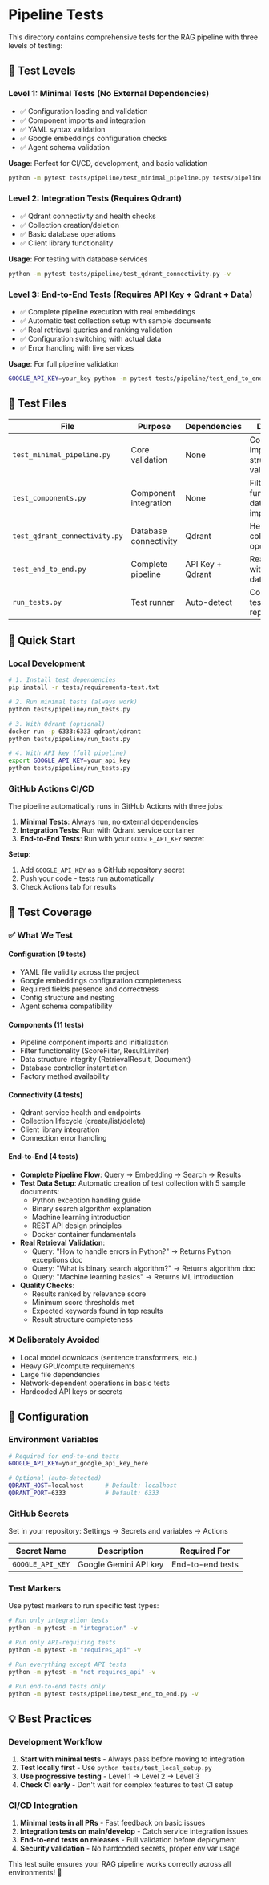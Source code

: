 # Pipeline Tests

This directory contains comprehensive tests for the RAG pipeline with three levels of testing:

## 🎯 **Test Levels**

### **Level 1: Minimal Tests** (No External Dependencies)
- ✅ Configuration loading and validation
- ✅ Component imports and integration
- ✅ YAML syntax validation
- ✅ Google embeddings configuration checks
- ✅ Agent schema validation

**Usage**: Perfect for CI/CD, development, and basic validation
```bash
python -m pytest tests/pipeline/test_minimal_pipeline.py tests/pipeline/test_components.py -v
```

### **Level 2: Integration Tests** (Requires Qdrant)
- ✅ Qdrant connectivity and health checks
- ✅ Collection creation/deletion
- ✅ Basic database operations
- ✅ Client library functionality

**Usage**: For testing with database services
```bash
python -m pytest tests/pipeline/test_qdrant_connectivity.py -v
```

### **Level 3: End-to-End Tests** (Requires API Key + Qdrant + Data)
- ✅ Complete pipeline execution with real embeddings
- ✅ Automatic test collection setup with sample documents
- ✅ Real retrieval queries and ranking validation
- ✅ Configuration switching with actual data
- ✅ Error handling with live services

**Usage**: For full pipeline validation
```bash
GOOGLE_API_KEY=your_key python -m pytest tests/pipeline/test_end_to_end.py -v -m "requires_api"
```

## 📁 **Test Files**

| File | Purpose | Dependencies | Description |
|------|---------|--------------|-------------|
| `test_minimal_pipeline.py` | Core validation | None | Config loading, imports, structure validation |
| `test_components.py` | Component integration | None | Filter functionality, data structures, imports |
| `test_qdrant_connectivity.py` | Database connectivity | Qdrant | Health checks, collection operations |
| `test_end_to_end.py` | Complete pipeline | API Key + Qdrant | Real retrieval with sample data |
| `run_tests.py` | Test runner | Auto-detect | Comprehensive test suite with reporting |

## 🚀 **Quick Start**

### **Local Development**
```bash
# 1. Install test dependencies
pip install -r tests/requirements-test.txt

# 2. Run minimal tests (always work)
python tests/pipeline/run_tests.py

# 3. With Qdrant (optional)
docker run -p 6333:6333 qdrant/qdrant
python tests/pipeline/run_tests.py

# 4. With API key (full pipeline)
export GOOGLE_API_KEY=your_api_key
python tests/pipeline/run_tests.py
```

### **GitHub Actions CI/CD**
The pipeline automatically runs in GitHub Actions with three jobs:

1. **Minimal Tests**: Always run, no external dependencies
2. **Integration Tests**: Run with Qdrant service container
3. **End-to-End Tests**: Run with your `GOOGLE_API_KEY` secret

**Setup**:
1. Add `GOOGLE_API_KEY` as a GitHub repository secret
2. Push your code - tests run automatically
3. Check Actions tab for results

## 🎯 **Test Coverage**

### **✅ What We Test**

#### **Configuration (9 tests)**
- YAML file validity across the project
- Google embeddings configuration completeness
- Required fields presence and correctness
- Config structure and nesting
- Agent schema compatibility

#### **Components (11 tests)**
- Pipeline component imports and initialization
- Filter functionality (ScoreFilter, ResultLimiter)
- Data structure integrity (RetrievalResult, Document)
- Database controller instantiation
- Factory method availability

#### **Connectivity (4 tests)**
- Qdrant service health and endpoints
- Collection lifecycle (create/list/delete)
- Client library integration
- Connection error handling

#### **End-to-End (4 tests)**
- **Complete Pipeline Flow**: Query → Embedding → Search → Results
- **Test Data Setup**: Automatic creation of test collection with 5 sample documents:
  - Python exception handling guide
  - Binary search algorithm explanation
  - Machine learning introduction
  - REST API design principles
  - Docker container fundamentals
- **Real Retrieval Validation**:
  - Query: "How to handle errors in Python?" → Returns Python exceptions doc
  - Query: "What is binary search algorithm?" → Returns algorithm doc
  - Query: "Machine learning basics" → Returns ML introduction
- **Quality Checks**:
  - Results ranked by relevance score
  - Minimum score thresholds met
  - Expected keywords found in top results
  - Result structure completeness

### **❌ Deliberately Avoided**
- Local model downloads (sentence transformers, etc.)
- Heavy GPU/compute requirements
- Large file dependencies
- Network-dependent operations in basic tests
- Hardcoded API keys or secrets

## 🔧 **Configuration**

### **Environment Variables**
```bash
# Required for end-to-end tests
GOOGLE_API_KEY=your_google_api_key_here

# Optional (auto-detected)
QDRANT_HOST=localhost      # Default: localhost
QDRANT_PORT=6333           # Default: 6333
```

### **GitHub Secrets**
Set in your repository: Settings → Secrets and variables → Actions

| Secret Name | Description | Required For |
|-------------|-------------|--------------|
| `GOOGLE_API_KEY` | Google Gemini API key | End-to-end tests |

### **Test Markers**
Use pytest markers to run specific test types:

```bash
# Run only integration tests
python -m pytest -m "integration" -v

# Run only API-requiring tests  
python -m pytest -m "requires_api" -v

# Run everything except API tests
python -m pytest -m "not requires_api" -v

# Run end-to-end tests only
python -m pytest tests/pipeline/test_end_to_end.py -v
```

## 💡 **Best Practices**

### **Development Workflow**
1. **Start with minimal tests** - Always pass before moving to integration
2. **Test locally first** - Use `python tests/test_local_setup.py`
3. **Use progressive testing** - Level 1 → Level 2 → Level 3
4. **Check CI early** - Don't wait for complex features to test CI setup

### **CI/CD Integration**
1. **Minimal tests in all PRs** - Fast feedback on basic issues
2. **Integration tests on main/develop** - Catch service integration issues  
3. **End-to-end tests on releases** - Full validation before deployment
4. **Security validation** - No hardcoded secrets, proper env var usage

This test suite ensures your RAG pipeline works correctly across all environments! 🎯
